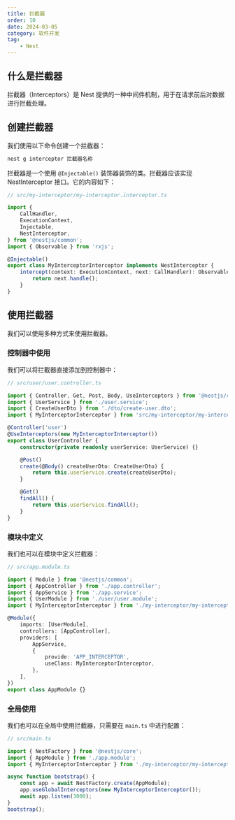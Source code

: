 ```yaml
---
title: 拦截器
order: 10
date: 2024-03-05
category: 软件开发
tag:
    - Nest
---
```


## 什么是拦截器

拦截器（Interceptors）是 Nest 提供的一种中间件机制，用于在请求前后对数据进行拦截处理。

## 创建拦截器

我们使用以下命令创建一个拦截器：

```bash
nest g interceptor 拦截器名称
```

拦截器是一个使用 `@Injectable()` 装饰器装饰的类。拦截器应该实现 NestInterceptor 接口。它的内容如下：

```typescript
// src/my-interceptor/my-interceptor.interceptor.ts

import {
    CallHandler,
    ExecutionContext,
    Injectable,
    NestInterceptor,
} from '@nestjs/common';
import { Observable } from 'rxjs';

@Injectable()
export class MyInterceptorInterceptor implements NestInterceptor {
    intercept(context: ExecutionContext, next: CallHandler): Observable<any> {
        return next.handle();
    }
}
```

## 使用拦截器

我们可以使用多种方式来使用拦截器。

### 控制器中使用

我们可以将拦截器直接添加到控制器中：

```typescript
// src/user/user.controller.ts

import { Controller, Get, Post, Body, UseInterceptors } from '@nestjs/common';
import { UserService } from './user.service';
import { CreateUserDto } from './dto/create-user.dto';
import { MyInterceptorInterceptor } from 'src/my-interceptor/my-interceptor.interceptor';

@Controller('user')
@UseInterceptors(new MyInterceptorInterceptor())
export class UserController {
    constructor(private readonly userService: UserService) {}

    @Post()
    create(@Body() createUserDto: CreateUserDto) {
        return this.userService.create(createUserDto);
    }

    @Get()
    findAll() {
        return this.userService.findAll();
    }
}
```

### 模块中定义

我们也可以在模块中定义拦截器：

```typescript
// src/app.module.ts

import { Module } from '@nestjs/common';
import { AppController } from './app.controller';
import { AppService } from './app.service';
import { UserModule } from './user/user.module';
import { MyInterceptorInterceptor } from './my-interceptor/my-interceptor.interceptor';

@Module({
    imports: [UserModule],
    controllers: [AppController],
    providers: [
        AppService,
        {
            provide: 'APP_INTERCEPTOR',
            useClass: MyInterceptorInterceptor,
        },
    ],
})
export class AppModule {}
```

### 全局使用

我们也可以在全局中使用拦截器，只需要在 `main.ts` 中进行配置：

```typescript
// src/main.ts

import { NestFactory } from '@nestjs/core';
import { AppModule } from './app.module';
import { MyInterceptorInterceptor } from './my-interceptor/my-interceptor.interceptor';

async function bootstrap() {
    const app = await NestFactory.create(AppModule);
    app.useGlobalInterceptors(new MyInterceptorInterceptor());
    await app.listen(3000);
}
bootstrap();
```
